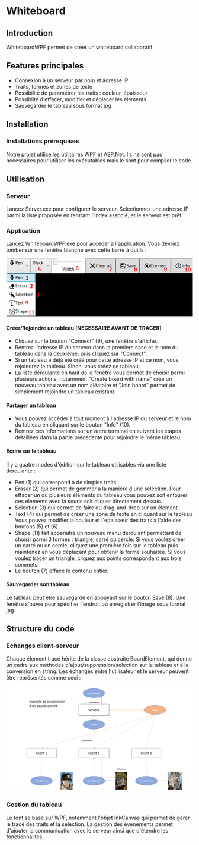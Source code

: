 # Whiteboard

## Introduction
WhiteboardWPF permet de créer un whiteboard collaboratif

## Features principales
- Connexion à un serveur par nom et adresse IP
- Traits, formes et zones de texte
- Possibilité de paramétrer les traits : couleur, épaisseur
- Possiblité d'effacer, modifier et déplacer les éléments
- Sauvegarder le tableau sous format jpg

## Installation
### Installations prérequises
Notre projet utilise les utilitaires WPF et ASP.Net. Ils ne sont pas nécessaires pour utiliser les exécutables mais le sont pour compiler le code.


## Utilisation
### Serveur
Lancez Server.exe pour configurer le serveur. Selectionnez une adresse IP parmi la liste proposée en rentrant l'index associé, et le serveur est prêt.

### Application
Lancez WhiteboardWPF.exe pour accèder à l'application. Vous devriez tomber sur une fenêtre blanche avec cette barre à outils :

![Screenshot](exampleGitHub.png)

#### Créer/Rejoindre un tableau (NECESSAIRE AVANT DE TRACER)
- Cliquez sur le bouton "Connect" (9), une fenêtre s'affiche.
- Rentrez l'adresse IP du serveur dans la première case et le nom du tableau dans la deuxième, puis cliquez sur "Connect".
- Si un tableau a déjà été créé pour cette adresse IP et ce nom, vous rejoindrez le tableau. Sinon, vous créez ce tableau.
- La liste déroulante en haut de la fenêtre vous permet de choisir parmi plusieurs actions, notamment "Create board with name" crée un nouveau tableau avec un nom aléatoire et "Join board" permet de simplement rejoindre un tableau existant.

#### Partager un tableau
- Vous pouvez accèder à tout moment à l'adresse IP du serveur et le nom du tableau en cliquant sur le bouton "Info" (10).
- Rentrez ces informations sur un autre terminal en suivant les étapes détaillées dans la partie précedente pour rejoindre le même tableau.

#### Ecrire sur le tableau
Il y a quatre modes d'édition sur le tableau utilisables via une liste déroulante :
- Pen (1) qui correspond à de simples traits
- Eraser (2) qui permet de gommer à la manière d'une sélection. Pour effacer un ou plusieurs éléments du tableau vous pouvez soit entourer ces élements avec la souris soit cliquer directement dessus.
- Selection (3) qui permet de faire du drag-and-drop sur un élement
- Text (4) qui permet de créer une zone de texte en cliquant sur le tableau
Vous pouvez modifier la couleur et l'epaisseur des traits à l'aide des boutons (5) et (6).
- Shape (11) fait apparaître un nouveau menu déroulant permettant de choisir parmi 3 formes : triangle, carré ou cercle. Si vous voulez créer un carré ou un cercle, cliquez une première fois sur le tableau puis maintenez en vous déplaçant pour obtenir la forme souhaitée. Si vous voulez tracer un triangle, cliquez aux points correspondant aux trois sommets.
- Le bouton (7) efface le contenu entier.

#### Sauvegarder son tableau
Le tableau peut être sauvegardé en appuyant sur le bouton Save (8). Une fenêtre s'ouvre pour spécifier l'endroit où enregistrer l'image sous format jpg.

## Structure du code

### Echanges client-serveur

Chaque élement tracé hérite de la classe abstraite BoardElement, qui donne un cadre aux méthodes d'ajout/suppression/selection sur le tableau et à la conversion en string.
Les échanges entre l'utilisateur et le serveur peuvent être représentés comme ceci :

![Screenshot](Transmission.PNG)

### Gestion du tableau

Le font se base sur WPF, notamment l'objet InkCanvas qui permet de gérer le tracé des traits et la selection. La gestion des évènements permet d'ajouter la communication avec le serveur ainsi que d'étendre les fonctionnalités.
